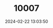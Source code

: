 ---
title: "10007"
category: "Heteromys gaumeri"
draft: false
date: 2024-02-22 13:03:50
languages:
  English: ["Gaumer's Spiny Pocket Mouse"]
---